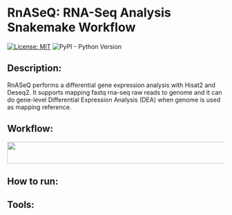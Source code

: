 # RnASeQ: RNA-Seq Analysis Snakemake Workflow
[![License: MIT](https://img.shields.io/badge/License-MIT-yellow.svg)](https://opensource.org/licenses/MIT)
![PyPI - Python Version](https://img.shields.io/pypi/pyversions/snakefmt)

## Description:
RnASeQ performs a differential gene expression analysis with Hisat2 and Deseq2. It supports mapping fastq rna-seq raw reads to genome and it can do gene-level Differential Expression Analysis (DEA) when genome is used as mapping reference.

## Workflow:
<p align="center">
  <img src="https://user-images.githubusercontent.com/66043140/190636817-89a2fc22-7a2b-4ed1-b01d-9301d6f4cef0.PNG" width="760" height="50">

## How to run:

## Tools:

